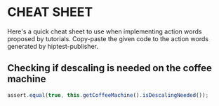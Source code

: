 # CHEAT SHEET

Here's a quick cheat sheet to use when implementing action words proposed by tutorials.
Copy-paste the given code to the action words generated by hiptest-publisher.

## Checking if descaling is needed on the coffee machine

```javascript
assert.equal(true, this.getCoffeeMachine().isDescalingNeeded());
```
